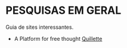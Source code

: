 # PESQUISAS EM GERAL  #

Guia de sites interessantes.

* A Platform for free thought
[Quillette](http://quillette.com/category/science-tech/)
